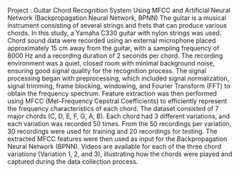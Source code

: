Project : Guitar Chord Recognition System Using MFCC and Artificial Neural Network (Backpropagation Neural Network, BPNN)
	The guitar is a musical instrument consisting of several strings and frets that can produce various chords. In this study, a Yamaha C330 guitar with nylon strings was used. Chord sound data were recorded using an external microphone placed approximately 15 cm away from the guitar, with a sampling frequency of 8000 Hz and a recording duration of 2 seconds per chord. The recording environment was a quiet, closed room with minimal background noise, ensuring good signal quality for the recognition process.
	The signal processing began with preprocessing, which included signal normalization, signal trimming, frame blocking, windowing, and Fourier Transform (FFT) to obtain the frequency spectrum. Feature extraction was then performed using MFCC (Mel-Frequency Cepstral Coefficients) to efficiently represent the frequency characteristics of each chord.
	The dataset consisted of 7 major chords (C, D, E, F, G, A, B). Each chord had 3 different variations, and each variation was recorded 50 times. From the 50 recordings per variation, 30 recordings were used for training and 20 recordings for testing. 
	The extracted MFCC features were then used as input for the Backpropagation Neural Network (BPNN).
	Videos are available for each of the three chord variations (Variation 1, 2, and 3), illustrating how the chords were played and captured during the data collection process.

